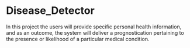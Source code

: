 # Disease_Detector
 In this project the users will provide specific personal health information, and as an outcome, the system will deliver a prognostication pertaining to the presence or likelihood of a particular medical condition.
